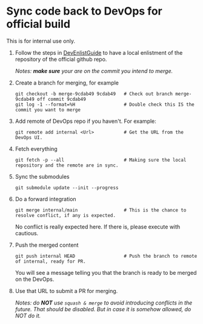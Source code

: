 # Sync code back to DevOps for official build

This is for internal use only.

1. Follow the steps in [DevEnlistGuide](./DevEnlistGuide.md) to have a local enlistment of the repository of the official github repo.

   _Notes: **make sure** your are on the commit you intend to merge._

1. Create a branch for merging, for example

    ```shell
    git checkout -b merge-9cdab49 9cdab49   # Check out branch merge-9cdab49 off commit 9cdab49
    git log -1 --format=%H                  # Double check this IS the commit you want to merge
    ```

1. Add remote of DevOps repo if you haven't. For example:

    ```shell
    git remote add internal <Url>           # Get the URL from the DevOps UI.
    ```

1. Fetch everything

    ```shell
    git fetch -p --all                      # Making sure the local repository and the remote are in sync.
    ```

1. Sync the submodules

    ```shell
    git submodule update --init --progress
    ```

1. Do a forward integration

    ```shell
    git merge internal/main                 # This is the chance to resolve conflict, if any is expected.
    ```

    No conflict is really expected here. If there is, please execute with cautious.

1. Push the merged content

    ```shell
    git push internal HEAD                  # Push the branch to remote of internal, ready for PR.
    ```

    You will see a message telling you that the branch is ready to be merged on the DevOps.

1. Use that URL to submit a PR for merging.

    _Notes: do **NOT** use `squash & merge` to avoid introducing conflicts in the future. That should be disabled. But in case it is somehow allowed, do NOT do it._
